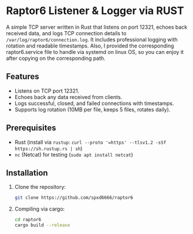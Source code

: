 # Raptor6 Listener & Logger via RUST

A simple TCP server written in Rust that listens on port 12321, echoes back received data, and logs TCP connection details to `/var/log/raptor6/connection.log`. It includes professional logging with rotation and readable timestamps.
Also, I provided the corresponding raptor6.service file to handle via systemd on linux OS, so you can enjoy it after copying on the corresponding path.
## Features
- Listens on TCP port 12321.
- Echoes back any data received from clients.
- Logs successful, closed, and failed connections with timestamps.
- Supports log rotation (10MB per file, keeps 5 files, rotates daily).

## Prerequisites
- Rust (install via `rustup`: `curl --proto '=https' --tlsv1.2 -sSf https://sh.rustup.rs | sh`)
- `nc` (Netcat) for testing (`sudo apt install netcat`)
  
## Installation
1. Clone the repository:
   ```bash
   git clone https://github.com/spxd6666/raptor6
2. Compiling via cargo:
   ```bash
   cd raptor6
   cargo build --release
   
